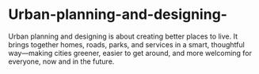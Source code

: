 # Urban-planning-and-designing-
Urban planning and designing is about creating better places to live. It brings together homes, roads, parks, and services in a smart, thoughtful way—making cities greener, easier to get around, and more welcoming for everyone, now and in the future.
